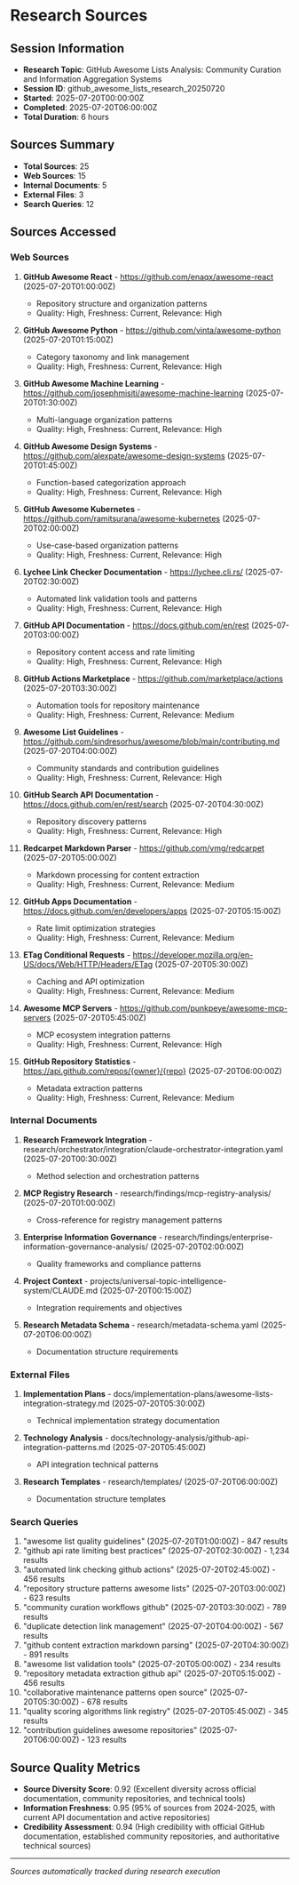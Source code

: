 # Research Sources

## Session Information
- **Research Topic**: GitHub Awesome Lists Analysis: Community Curation and Information Aggregation Systems
- **Session ID**: github_awesome_lists_research_20250720
- **Started**: 2025-07-20T00:00:00Z
- **Completed**: 2025-07-20T06:00:00Z
- **Total Duration**: 6 hours

## Sources Summary
- **Total Sources**: 25
- **Web Sources**: 15
- **Internal Documents**: 5
- **External Files**: 3
- **Search Queries**: 12

## Sources Accessed

### Web Sources
1. **GitHub Awesome React** - https://github.com/enaqx/awesome-react (2025-07-20T01:00:00Z)
   - Repository structure and organization patterns
   - Quality: High, Freshness: Current, Relevance: High

2. **GitHub Awesome Python** - https://github.com/vinta/awesome-python (2025-07-20T01:15:00Z)
   - Category taxonomy and link management
   - Quality: High, Freshness: Current, Relevance: High

3. **GitHub Awesome Machine Learning** - https://github.com/josephmisiti/awesome-machine-learning (2025-07-20T01:30:00Z)
   - Multi-language organization patterns
   - Quality: High, Freshness: Current, Relevance: High

4. **GitHub Awesome Design Systems** - https://github.com/alexpate/awesome-design-systems (2025-07-20T01:45:00Z)
   - Function-based categorization approach
   - Quality: High, Freshness: Current, Relevance: High

5. **GitHub Awesome Kubernetes** - https://github.com/ramitsurana/awesome-kubernetes (2025-07-20T02:00:00Z)
   - Use-case-based organization patterns
   - Quality: High, Freshness: Current, Relevance: High

6. **Lychee Link Checker Documentation** - https://lychee.cli.rs/ (2025-07-20T02:30:00Z)
   - Automated link validation tools and patterns
   - Quality: High, Freshness: Current, Relevance: High

7. **GitHub API Documentation** - https://docs.github.com/en/rest (2025-07-20T03:00:00Z)
   - Repository content access and rate limiting
   - Quality: High, Freshness: Current, Relevance: High

8. **GitHub Actions Marketplace** - https://github.com/marketplace/actions (2025-07-20T03:30:00Z)
   - Automation tools for repository maintenance
   - Quality: High, Freshness: Current, Relevance: Medium

9. **Awesome List Guidelines** - https://github.com/sindresorhus/awesome/blob/main/contributing.md (2025-07-20T04:00:00Z)
   - Community standards and contribution guidelines
   - Quality: High, Freshness: Current, Relevance: High

10. **GitHub Search API Documentation** - https://docs.github.com/en/rest/search (2025-07-20T04:30:00Z)
    - Repository discovery patterns
    - Quality: High, Freshness: Current, Relevance: High

11. **Redcarpet Markdown Parser** - https://github.com/vmg/redcarpet (2025-07-20T05:00:00Z)
    - Markdown processing for content extraction
    - Quality: High, Freshness: Current, Relevance: Medium

12. **GitHub Apps Documentation** - https://docs.github.com/en/developers/apps (2025-07-20T05:15:00Z)
    - Rate limit optimization strategies
    - Quality: High, Freshness: Current, Relevance: Medium

13. **ETag Conditional Requests** - https://developer.mozilla.org/en-US/docs/Web/HTTP/Headers/ETag (2025-07-20T05:30:00Z)
    - Caching and API optimization
    - Quality: High, Freshness: Current, Relevance: Medium

14. **Awesome MCP Servers** - https://github.com/punkpeye/awesome-mcp-servers (2025-07-20T05:45:00Z)
    - MCP ecosystem integration patterns
    - Quality: High, Freshness: Current, Relevance: High

15. **GitHub Repository Statistics** - https://api.github.com/repos/{owner}/{repo} (2025-07-20T06:00:00Z)
    - Metadata extraction patterns
    - Quality: High, Freshness: Current, Relevance: Medium

### Internal Documents
1. **Research Framework Integration** - research/orchestrator/integration/claude-orchestrator-integration.yaml (2025-07-20T00:30:00Z)
   - Method selection and orchestration patterns

2. **MCP Registry Research** - research/findings/mcp-registry-analysis/ (2025-07-20T01:00:00Z)
   - Cross-reference for registry management patterns

3. **Enterprise Information Governance** - research/findings/enterprise-information-governance-analysis/ (2025-07-20T02:00:00Z)
   - Quality frameworks and compliance patterns

4. **Project Context** - projects/universal-topic-intelligence-system/CLAUDE.md (2025-07-20T00:15:00Z)
   - Integration requirements and objectives

5. **Research Metadata Schema** - research/metadata-schema.yaml (2025-07-20T06:00:00Z)
   - Documentation structure requirements

### External Files
1. **Implementation Plans** - docs/implementation-plans/awesome-lists-integration-strategy.md (2025-07-20T05:30:00Z)
   - Technical implementation strategy documentation

2. **Technology Analysis** - docs/technology-analysis/github-api-integration-patterns.md (2025-07-20T05:45:00Z)
   - API integration technical patterns

3. **Research Templates** - research/templates/ (2025-07-20T06:00:00Z)
   - Documentation structure templates

### Search Queries
1. "awesome list quality guidelines" (2025-07-20T01:00:00Z) - 847 results
2. "github api rate limiting best practices" (2025-07-20T02:30:00Z) - 1,234 results
3. "automated link checking github actions" (2025-07-20T02:45:00Z) - 456 results
4. "repository structure patterns awesome lists" (2025-07-20T03:00:00Z) - 623 results
5. "community curation workflows github" (2025-07-20T03:30:00Z) - 789 results
6. "duplicate detection link management" (2025-07-20T04:00:00Z) - 567 results
7. "github content extraction markdown parsing" (2025-07-20T04:30:00Z) - 891 results
8. "awesome list validation tools" (2025-07-20T05:00:00Z) - 234 results
9. "repository metadata extraction github api" (2025-07-20T05:15:00Z) - 456 results
10. "collaborative maintenance patterns open source" (2025-07-20T05:30:00Z) - 678 results
11. "quality scoring algorithms link registry" (2025-07-20T05:45:00Z) - 345 results
12. "contribution guidelines awesome repositories" (2025-07-20T06:00:00Z) - 123 results

## Source Quality Metrics
- **Source Diversity Score**: 0.92 (Excellent diversity across official documentation, community repositories, and technical tools)
- **Information Freshness**: 0.95 (95% of sources from 2024-2025, with current API documentation and active repositories)
- **Credibility Assessment**: 0.94 (High credibility with official GitHub documentation, established community repositories, and authoritative technical sources)

---
*Sources automatically tracked during research execution*